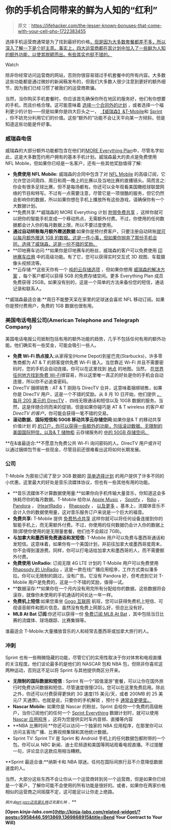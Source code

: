 # 你的手机合同带来的鲜为人知的“红利”

> 原文：<https://lifehacker.com/the-lesser-known-bonuses-that-come-with-your-cell-pho-1722383455>

选择手机运营商通常是为了找到最好的价格[，但是因为大多数套餐都差不多，所以深入了解一下是个好主意。事实上，四大运营商都在其计划中加入了一些鲜为人知的额外功能，以使其脱颖而出。有些其实也挺不错的。](https://lifehacker.com/this-interactive-tool-helps-you-pick-the-right-cellphon-1712135230)

Watch

除非你经常访问运营商的网站，否则你很容易错过手机套餐中的所有内容。大多数这些功能都是通过微妙的新闻稿发布的，但我们大多数人很少注意到更好的额外细节，因为我们已经习惯了被我们的运营商欺骗。

当然，当你购买手机套餐时，你应该首先确保你所在地区的服务好，他们有你想要的手机，而且价格合理。这可能意味着 [选择一个合同外的计划](http://lifehacker.com/i-finally-switched-to-an-off-contract-phone-plan-and-i-1660766249) ，或者选择一个福利更少的计划——但是如果你是四大巨头之一， [【威瑞森】](http://www.verizonwireless.com/)[&](http://www.att.com/)[T-Mobile](http://explore.t-mobile.com/)和 [Sprint](https://www.sprint.com/) ，你不妨充分利用它们的价值。这些“额外的”功能不会让天平向某一方倾斜，但是知道这些功能是件好事。

### 威瑞森电信

威瑞森的大部分额外功能都包含在他们的[MORE Everything Plan](http://www.verizonwireless.com/landingpages/more-everything/)中，尽管名字如此，这是大多数签约用户拥有的基本手机计划。威瑞森最大的卖点是免费使用 NFL Mobile，但如果你已经是一名客户，还有一些其他奖励值得了解:

*   **免费使用 NFL Mobile:** 威瑞森的合同中包含了对 [NFL Mobile](http://www.verizonwireless.com/mobile-living/inside/nfl/) 的高级订阅，它允许您访问周四、周日和周一晚上的比赛以及当地比赛的直播镜头。简而言之:你会有很多足球比赛，但不是每场都有。你还可以全年观看美国橄榄球联盟网络的节目和特写。不过有一点需要注意，尽管它是一项很酷的服务，但它仍然会影响你的数据，所以如果你想在手机上播放所有这些游戏，请确保你有一个大数据计划。
*   **免费共享:**威瑞森的 MORE Everything 计划 [附带免费共享](http://www.verizonwireless.com/support/more-everything-plan-faqs/) ，这样你就可以把你的智能手机变成一个移动热点，无需额外付费。不过，你使用的任何数据都会计入你的每月数据上限，所以不要过度使用。
*   **通过自动转账每月额外赠送数据**:如果你是预付费客户，只要注册自动转账[就可以每月额外赠送 1GB 的数据。这是一件小事，但如果你抛弃了那份手机合同，选择了威瑞森，这是一份不错的奖励。](http://www.verizonwireless.com/prepaid/)
*   **印地赛车访问:**如果你是印地赛车的粉丝，威瑞森的客户可以免费使用 [印地赛车应用](http://www.verizonwireless.com/mobile-living/inside/indycar/) 中的高级功能。有了它，您可以获得实时交互式 3D 视图、车载摄像头视频流等。
*   **云存储:**这些天你有一个 [吨的云存储选项](http://lifehacker.com/five-best-cloud-storage-providers-614393607) ，但如果你想用 [威瑞森的解决方案](http://www.verizonwireless.com/wcms/consumer/products/verizon-cloud.html) ，每个客户都可以获得 5GB 的免费存储空间。更多 Everything Plan 成员免费获得 25GB。如果没有别的，这是一个简单的方法来备份您的短信，通话记录和联系人。

**威瑞森最适合谁:**周日不能整天呆在家里的足球迷会喜欢 NFL 移动订阅。如果你是预付费用户，免费的 1GB 数据也很有用。

### 美国电话电报公司(American Telephone and Telegraph Company)

美国电话电报公司抵制包括有用的额外功能的趋势，几乎不包括任何有用的额外功能。他们确实有一些奖金，可能会吸引一些人。

*   **免费 Wi-Fi 热点接入**:从家得宝(Home Depot)到星巴克(Starbucks)，许多零售商都为 AT & T 的顾客提供免费 Wi-Fi 接入。当您靠近 Wi-Fi 并且不需要密码时，您的手机会自动连接。你可以在这里找到 [地点](https://www.att.com/shop/wireless/wifi.html) 的地图。当然， [在世界任何地方找到免费 Wi-Fi](https://lifehacker.com/wifimapper-helps-you-find-free-wi-fi-anywhere-in-the-wo-1704593993)很容易，所以这里唯一真正的好处是你的手机会自动连接，所以你不必追查密码。
*   DirecTV 捆绑销售 : AT & T 刚刚与 DirecTV 合并，这意味着捆绑销售，如果你是 DirecTV 用户，这是一个不错的奖励。从 8 月 10 日开始，他们提供 [、每月 200 美元的 DirecTV](http://arstechnica.com/business/2015/08/att-rolls-out-directv-strategy-more-bundles-and-contracts/) 、四线无限通话和短信以及 10GB 数据的服务。当然，这是伴随合同而来的促销，但是如果你碰巧是 AT & T wireless 的客户*和 DirecTV 的客户*，你可能会获得一笔不错的交易。
*   **滚动数据、国际短信和 50GB 移动共享云存储空间**:如果你是& T 的移动共享价值计划 的 [的订户，你可以获得一些额外的功能，包括滚动数据、无限制的美国国际短信，以及& T 储物柜](http://www.att.com/shop/wireless/data-plans.html) 云存储服务的 [中的 50GB 存储空间。](http://www.att.com/shop/apps/att-locker.html)

**在&谁最适合:**不愿意为免费公共 Wi-Fi 询问密码的人。DirecTV 用户或许可以通过捆绑包节省一些现金，尽管目前还很难看出这将如何长期发展。

### 公司

T-Mobile 为那些订阅了至少 3GB 数据的 [简单选择计划](http://explore.t-mobile.com/3countryplan) 的用户提供了许多不同的小优惠。这里最大的好处是音乐流媒体协议，但也有一些其他有用的功能。

*   **音乐流媒体不计算数据使用量:**如果你向手机传输大量音乐，你知道这会多快耗尽你的每月数据。T-Mobile 给你从 [Apple Music](https://www.apple.com/music/) ， [Spotify](https://www.spotify.com/us/) ， [Rdio](http://www.rdio.com/) ， [Pandora](http://www.pandora.com/) ， [iHeartRadio](http://www.iheart.com/) ， [Rhapsody](http://www.rhapsody.com/) ， [以及更多](http://www.t-mobile.com/offer/free-music-streaming.html) 。基本上，流媒体音乐不会计入你的数据使用量，这对音乐服务订户来说是一个巨大的福音。
*   **免费共享:** T-Mobile 提供 [免费热点共享](http://offers.t-mobile.com/tethering/admin/faq.jsp) 这样你就可以将任何设备连接到你的智能手机上，而无需额外付费。不过，你使用的任何数据仍会计入你的数据上限(即使你使用的是无限量套餐，他们也不会超过 7GB)。
*   **与加拿大和墨西哥免费通话和发短信:** T-Mobile 用户可以免费与墨西哥通话和发短信。这意味着，如果你有一个美国计划，并前往加拿大或墨西哥度周末，你不会得到漫游费。同样，你可以打电话给加拿大和墨西哥的人，而不需要额外付费。
*   **免费使用 UnRadio:** 订阅无限 4G LTE 计划的 T-Mobile 用户可以免费使用 [Rhapsody 的 UnRadio](http://www.rhapsody.com/unradio) ，这是一款在线广播应用程序，工作方式类似潘多拉。你可以无限制的跳过，没有广告。它没有 Pandora 好，但考虑到它对 T-Mobile 用户是免费的，这是一个不错的奖励，值得一试。
*   **数据滚存:**如果你在一个月内没有用完所有分配给你的数据，这些数据将会滚存，就像你未使用的手机通话时间长达一年一样。
*   **免费机上短信**:如果您乘坐 [Gogo 互联网](https://www.gogoair.com/gogo/cms/airlines.do) 航班，您可以获得免费机上短信、可视语音邮件和图片信息。虽然没有免费上网那么好，但总比没有好。
*   **MLB At Bat 订阅**:你还可以获得一份 [免费订阅 MLB At Bat](http://www.t-mobile.com/mlb.html?clickid=3uNTjPyDV1lT0tEV-oQGFRzhUkXwvLytMWfYX80&cmpid=WTR_AF_AQ_PR_189313&irpid=10078&iradid=189313&irgwc=1) ，其中包括当日比赛的流媒体、球场跟踪、比赛集锦等。

谁最适合 T-Mobile:大量播放音乐的人和经常去墨西哥或加拿大旅行的人。

### 冲刺

Sprint 也有一些稍微隐藏的功能，尽管它们的实用性取决于你对体育和电视直播的关注程度。他们谈论最多的是他们的 NASCAR 包和 NBA 包，但除非你喜欢这两种运动，否则这不足以将 Sprint 与其他提供商区分开来。

*   **无限制的国际数据和短信** : Sprint 有一个“超值漫游”套餐，可以让你在国外旅行时免费访问数据和短信，尽管速度很慢(2G)。您可以在这里免费启用。除此之外，你还可以付费获得更快的 3G 速度(15 美元/天，或者 200MB 的 25 美元/7 天通票)。也就是说，只要你的手机解锁 ，预付卡 [通常会更便宜。](http://lifehacker.com/how-can-i-save-money-on-my-smartphone-bill-when-traveli-5974153)
*   **Nascar Mobile:** 如果你是 Nascar 的粉丝，Sprint 会给你一个免费的高级帐户，当你订阅他们的任何一个 [Sprint Everything](http://m.sprint.com/shop/mobile/shop/plan/plan_wall.jsp) 数据计划时，就可以使用[Nascar 应用程序](http://www.nascar.com/en_us/nascar-mobile-products.html) 。这将为您提供实时车内音频、直播等内容
*   **NBA 比赛时间:**你还可以访问一个独家的 NBA 应用程序，在那里你可以访问主客场广播、比赛视频集锦和其他统计数据。
*   Sprint TV: Sprint TV 是 Sprint 和 Android 手机上的任何数据包都附带的一个包。你可以从 NBC 新闻、迪士尼频道和美国等网站观看电视直播。不过提醒一句，评论显示这款应用相当糟糕。

**Sprint 最适合谁:**纳斯卡和 NBA 球迷。任何在国际间旅行且不介意降低数据速度的人。

当然，大部分这些东西不会让你从一个运营商转到另一个运营商，但是如果你已经是一个客户，了解你可能不会使用的所有功能是很好的。或者，如果你在两家价格相似的运营商之间摇摆不定，这可能足以让你走上绝路。

<small>*照片由*</small>[<small>*art jazz*</small>](http://www.shutterstock.com/pic-248871385/stock-photo-hand-holding-smartphone-with-drawn-icons-on-green-natural-background.html?src=IARpJSSQHMd4XYpDBwv6cA-1-8)<small></small>*[<small>*迈克莫扎特*</small>](https://www.flickr.com/photos/jeepersmedia/13943390805/in/photolist-nf8wiK-P7SaJ-oozUDA-o77LJV-oop7YQ-o77C7f-o77Cts-ook81i-kYXdUT-omzpPY-oozUqQ-o3dsrr-91nfv7-oozUxo-oqnfKx-o6oAh5-o3vFeR-o5hX3B-o3oRkd-o1tij5-o3pLdE-cuWbyA-9gYEi8-o77Cih-ozQiyD-5adwet-9bavED-nL2bEx-nf8z6i-orvCtd-nL2b4H-oN6k7M-oiC5gx-oiC4Yt-ozU1M7-ozU1MC-oA79t6-aytU1F-o1titJ-otvWcy-oc3Uz2-ovimMF-oNnjYc-oNnjPe-oN6nnt-oNkyTN-otvVEw-oS5dQN-qNaz7z-oAjf8w)<small></small>*<small>*迈克莫扎特*</small> <small>*，*</small>**

**[Open *kinja-labs.com*](http://kinja-labs.com/related-widget/?posts=5958446,5913869,1369868915&title=Bend Your Contract to Your Will)**